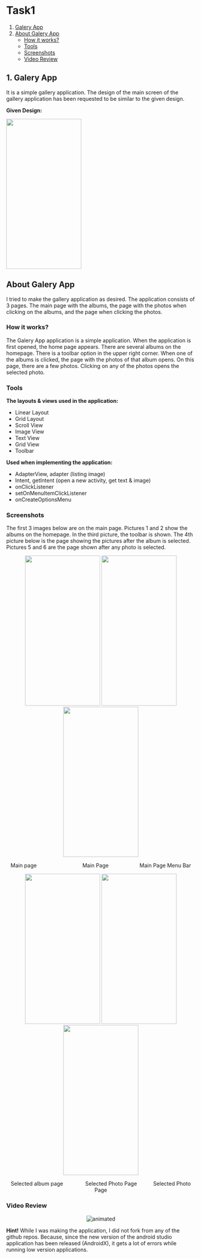 # Task1

1. [ Galery App ](#Task)
2. [About Galery App](#About) 
   * [How it works?](#How)
   * [Tools](#Tools)
   * [ Screenshots ](#Screenshots)
   * [ Video Review ](#Video) 

<a name="Task"></a>
## 1. Galery App 

It is a simple gallery application. The design of the main screen of the gallery application has been requested to be similar to the given design.

**Given Design:** 

<img src="https://user-images.githubusercontent.com/36292743/90950324-267e4400-e405-11ea-9001-1b386a0a06e9.jpeg" width="200" height="400">

<a name="About"></a>
## About Galery App

I tried to make the gallery application as desired. The application consists of 3 pages. The main page with the albums, the page with the photos when clicking on the albums, and the page when clicking the photos.

<a name="How"></a>
### How it works?
The Galery App application is a simple application. When the application is first opened, the home page appears. There are several albums on the homepage. There is a toolbar option in the upper right corner. When one of the albums is clicked, the page with the photos of that album opens. On this page, there are a few photos. Clicking on any of the photos opens the selected photo.

<a name="Tools"></a>
### Tools
**The layouts & views used in the application:**
* Linear Layout
* Grid Layout
* Scroll View
* Image View
* Text View
* Grid View
* Toolbar

**Used when implementing the application:**
* AdapterView, adapter (listing image)
* Intent, getIntent (open a new activity, get text & image)
* onClickListener
* setOnMenuItemClickListener
* onCreateOptionsMenu

<a name="Screenshots"></a>
### Screenshots

The first 3 images below are on the main page. Pictures 1 and 2 show the albums on the homepage. In the third picture, the toolbar is shown. The 4th picture below is the page showing the pictures after the album is selected. Pictures 5 and 6 are the page shown after any photo is selected.

<p align="center">
  <img src="https://user-images.githubusercontent.com/36292743/90871802-81a22f00-e350-11ea-8f5e-8cd5b0337d1b.jpeg" width="200" height="400">  <img src="https://user-images.githubusercontent.com/36292743/90871783-77803080-e350-11ea-8781-4ee7bcd3b01f.jpeg" width="200" height="400">  <img src="https://user-images.githubusercontent.com/36292743/90871746-67685100-e350-11ea-897a-aea34346cc76.jpeg" width="200" height="400">
</p>
<p align="center">
  Main page &nbsp &nbsp &nbsp &nbsp &nbsp &nbsp &nbsp &nbsp &nbsp  &nbsp &nbsp  &nbsp &nbsp  &nbsp &nbsp Main Page &nbsp &nbsp &nbsp  &nbsp &nbsp &nbsp &nbsp &nbsp  &nbsp &nbsp  Main Page Menu Bar
</p>

<p align="center">
<img src="https://user-images.githubusercontent.com/36292743/90871593-2c661d80-e350-11ea-9eb6-02f66981acfe.jpeg" width="200" height="400">  <img src="https://user-images.githubusercontent.com/36292743/90871551-1b1d1100-e350-11ea-8e95-4c36f6d9647f.jpeg" width="200" height="400">  <img src="https://user-images.githubusercontent.com/36292743/90871830-8bc42d80-e350-11ea-8b50-4808b55c5e87.jpeg" width="200" height="400">
</p>
<p align="center">
  Selected album page  &nbsp &nbsp &nbsp &nbsp &nbsp  &nbsp &nbsp Selected Photo Page &nbsp &nbsp &nbsp  &nbsp &nbsp Selected Photo Page
</p>


<a name="Video"></a>
### Video Review
<p align="center">
  <img src="https://user-images.githubusercontent.com/36292743/90950908-d30ef480-e40a-11ea-916b-ebd30e7b109e.gif" alt="animated" />
</p>


**Hint!** While I was making the application, I did not fork from any of the github repos. Because, since the new version of the android studio application has been released (AndroidX), it gets a lot of errors while running low version applications.



